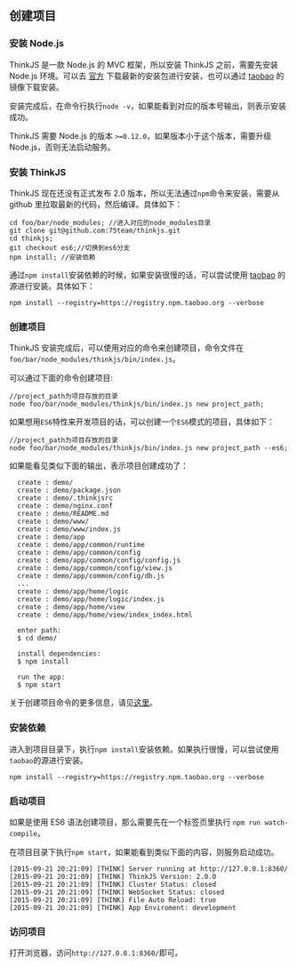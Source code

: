 ## 创建项目

### 安装 Node.js

ThinkJS 是一款 Node.js 的 MVC 框架，所以安装 ThinkJS 之前，需要先安装 Node.js 环境。可以去 [官方](https://nodejs.org/) 下载最新的安装包进行安装，也可以通过 [taobao](http://npm.taobao.org/mirrors/node) 的镜像下载安装。

安装完成后，在命令行执行`node -v`，如果能看到对应的版本号输出，则表示安装成功。

ThinkJS 需要 Node.js 的版本 `>=0.12.0`，如果版本小于这个版本，需要升级 Node.js，否则无法启动服务。

### 安装 ThinkJS

ThinkJS 现在还没有正式发布 2.0 版本，所以无法通过`npm`命令来安装，需要从 github 里拉取最新的代码，然后编译。具体如下：

```
cd foo/bar/node_modules; //进入对应的node_modules目录
git clone git@github.com:75team/thinkjs.git
cd thinkjs;
git checkout es6;//切换到es6分支
npm install; //安装依赖
```

通过`npm install`安装依赖的时候，如果安装很慢的话，可以尝试使用 [taobao](http://npm.taobao.org/) 的源进行安装。具体如下：

```
npm install --registry=https://registry.npm.taobao.org --verbose
```

### 创建项目

ThinkJS 安装完成后，可以使用对应的命令来创建项目，命令文件在`foo/bar/node_modules/thinkjs/bin/index.js`。

可以通过下面的命令创建项目:

```
//project_path为项目存放的目录
node foo/bar/node_modules/thinkjs/bin/index.js new project_path;
```

如果想用`ES6`特性来开发项目的话，可以创建一个`ES6`模式的项目，具体如下：

```
//project_path为项目存放的目录
node foo/bar/node_modules/thinkjs/bin/index.js new project_path --es6;
```

如果能看见类似下面的输出，表示项目创建成功了：

```
  create : demo/
  create : demo/package.json
  create : demo/.thinkjsrc
  create : demo/nginx.conf
  create : demo/README.md
  create : demo/www/
  create : demo/www/index.js
  create : demo/app
  create : demo/app/common/runtime
  create : demo/app/common/config
  create : demo/app/common/config/config.js
  create : demo/app/common/config/view.js
  create : demo/app/common/config/db.js
  ...
  create : demo/app/home/logic
  create : demo/app/home/logic/index.js
  create : demo/app/home/view
  create : demo/app/home/view/index_index.html

  enter path:
  $ cd demo/

  install dependencies:
  $ npm install

  run the app:
  $ npm start
```

关于创建项目命令的更多信息，请见[这里](./thinkjs_command.html)。

### 安装依赖

进入到项目目录下，执行`npm install`安装依赖。如果执行很慢，可以尝试使用`taobao`的源进行安装。

```
npm install --registry=https://registry.npm.taobao.org --verbose
```

### 启动项目

如果是使用 ES6 语法创建项目，那么需要先在一个标签页里执行 `npm run watch-compile`。

在项目目录下执行`npm start`，如果能看到类似下面的内容，则服务启动成功。

```
[2015-09-21 20:21:09] [THINK] Server running at http://127.0.0.1:8360/
[2015-09-21 20:21:09] [THINK] ThinkJS Version: 2.0.0
[2015-09-21 20:21:09] [THINK] Cluster Status: closed
[2015-09-21 20:21:09] [THINK] WebSocket Status: closed
[2015-09-21 20:21:09] [THINK] File Auto Reload: true
[2015-09-21 20:21:09] [THINK] App Enviroment: development
```

### 访问项目

打开浏览器，访问`http://127.0.0.1:8360/`即可。